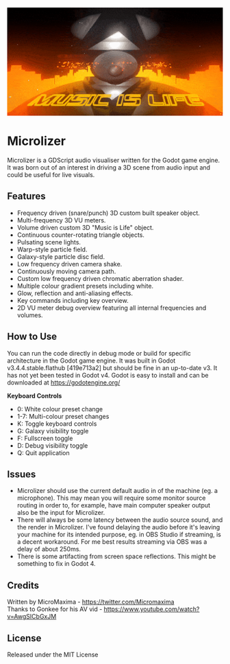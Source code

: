 ![Running preview](preview.gif)

Microlizer
==========
Microlizer is a GDScript audio visualiser written for the Godot game engine. It was born out of an interest in driving a 3D scene from audio input and could be useful for live visuals.

Features
--------
- Frequency driven (snare/punch) 3D custom built speaker object.
- Multi-frequency 3D VU meters.
- Volume driven custom 3D "Music is Life" object.
- Continuous counter-rotating triangle objects.
- Pulsating scene lights.
- Warp-style particle field.
- Galaxy-style particle disc field.
- Low frequency driven camera shake.
- Continuously moving camera path.
- Custom low frequency driven chromatic aberration shader. 
- Multiple colour gradient presets including white.
- Glow, reflection and anti-aliasing effects.
- Key commands including key overview.
- 2D VU meter debug overview featuring all internal frequencies and volumes.

How to Use
----------
You can run the code directly in debug mode or build for specific architecture in the Godot game engine.
It was built in Godot v3.4.4.stable.flathub [419e713a2] but should be fine in an up-to-date v3.
It has not yet been tested in Godot v4.
Godot is easy to install and can be downloaded at <https://godotengine.org/>

**Keyboard Controls**

- 0: White colour preset change
- 1-7: Multi-colour preset changes
- K: Toggle keyboard controls
- G: Galaxy visibility toggle
- F: Fullscreen toggle
- D: Debug visibility toggle
- Q: Quit application

Issues
------
- Microlizer should use the current default audio in of the machine (eg. a microphone). This may mean you will require some monitor source routing in order to, for example, have main computer speaker output also be the input for Microlizer.
- There will always be some latency between the audio source sound, and the render in Microlizer. I've found delaying the audio before it's leaving your machine for its intended purpose, eg. in OBS Studio if streaming, is a decent workaround. For me best results streaming via OBS was a delay of about 250ms.
- There is some artifacting from screen space reflections. This might be something to fix in Godot 4.

Credits
-------
Written by MicroMaxima - <https://twitter.com/Micromaxima>  
Thanks to Gonkee for his AV vid - <https://www.youtube.com/watch?v=AwgSICbGxJM>

License
-------
Released under the MIT License